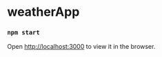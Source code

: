 # weatherApp

### `npm start`

Open [http://localhost:3000](http://localhost:3000) to view it in the browser.
